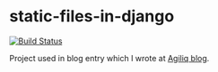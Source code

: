 static-files-in-django
======================

[![Build Status](https://api.travis-ci.org/repositories/akshar-raaj/static-files-in-django.png)](https://api.travis-ci.org/repositories/akshar-raaj/static-files-in-django.png)

Project used in blog entry which I wrote at <a href="http://agiliq.com/blog/2013/03/serving-static-files-in-django/">Agiliq blog</a>.
